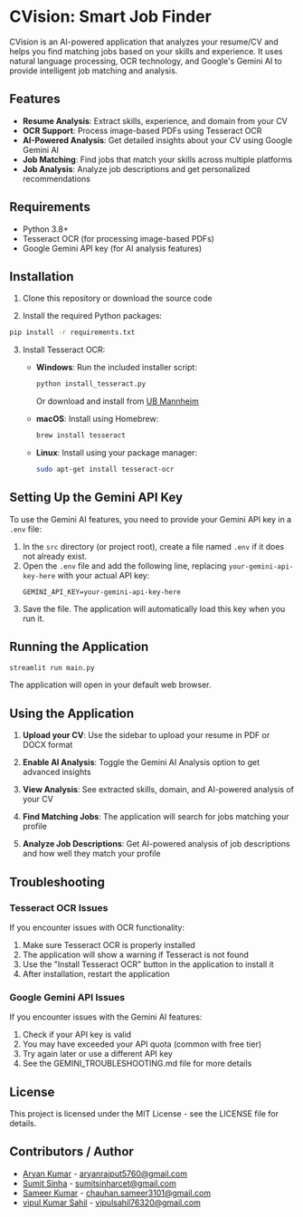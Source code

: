 # CVision: Smart Job Finder

CVision is an AI-powered application that analyzes your resume/CV and helps you find matching jobs based on your skills and experience. It uses natural language processing, OCR technology, and Google's Gemini AI to provide intelligent job matching and analysis.

## Features

- **Resume Analysis**: Extract skills, experience, and domain from your CV
- **OCR Support**: Process image-based PDFs using Tesseract OCR
- **AI-Powered Analysis**: Get detailed insights about your CV using Google Gemini AI
- **Job Matching**: Find jobs that match your skills across multiple platforms
- **Job Analysis**: Analyze job descriptions and get personalized recommendations

## Requirements

- Python 3.8+
- Tesseract OCR (for processing image-based PDFs)
- Google Gemini API key (for AI analysis features)

## Installation

1. Clone this repository or download the source code

2. Install the required Python packages:

```bash
pip install -r requirements.txt
```

3. Install Tesseract OCR:

   - **Windows**: Run the included installer script:
     ```bash
     python install_tesseract.py
     ```
     Or download and install from [UB Mannheim](https://github.com/UB-Mannheim/tesseract/wiki)
   
   - **macOS**: Install using Homebrew:
     ```bash
     brew install tesseract
     ```
   
   - **Linux**: Install using your package manager:
     ```bash
     sudo apt-get install tesseract-ocr
     ```

## Setting Up the Gemini API Key

To use the Gemini AI features, you need to provide your Gemini API key in a `.env` file:

1. In the `src` directory (or project root), create a file named `.env` if it does not already exist.
2. Open the `.env` file and add the following line, replacing `your-gemini-api-key-here` with your actual API key:
   ```
   GEMINI_API_KEY=your-gemini-api-key-here
   ```
3. Save the file. The application will automatically load this key when you run it.

## Running the Application

```bash
streamlit run main.py
```

The application will open in your default web browser.

## Using the Application

1. **Upload your CV**: Use the sidebar to upload your resume in PDF or DOCX format

2. **Enable AI Analysis**: Toggle the Gemini AI Analysis option to get advanced insights

3. **View Analysis**: See extracted skills, domain, and AI-powered analysis of your CV

4. **Find Matching Jobs**: The application will search for jobs matching your profile

5. **Analyze Job Descriptions**: Get AI-powered analysis of job descriptions and how well they match your profile

## Troubleshooting

### Tesseract OCR Issues

If you encounter issues with OCR functionality:

1. Make sure Tesseract OCR is properly installed
2. The application will show a warning if Tesseract is not found
3. Use the "Install Tesseract OCR" button in the application to install it
4. After installation, restart the application

### Google Gemini API Issues

If you encounter issues with the Gemini AI features:

1. Check if your API key is valid
2. You may have exceeded your API quota (common with free tier)
3. Try again later or use a different API key
4. See the GEMINI_TROUBLESHOOTING.md file for more details

## License

This project is licensed under the MIT License - see the LICENSE file for details.

## Contributors / Author

- [Aryan Kumar](https://github.com/aryacreations) - aryanrajput5760@gmail.com
- [Sumit Sinha](https://github.com/thesumitsinhaa) - sumitsinharcet@gmail.com
- [Sameer Kumar](https://github.com/SameerChn) - chauhan.sameer3101@gmail.com
- [vipul Kumar Sahil]() - vipulsahil76320@gmail.com